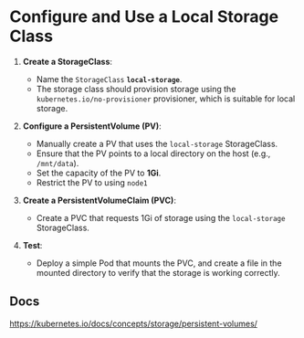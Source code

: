 # Configure and Use a Local Storage Class

1. **Create a StorageClass**:
    - Name the `StorageClass` **`local-storage`**.
    - The storage class should provision storage using the `kubernetes.io/no-provisioner` provisioner, which is suitable for local storage.

2. **Configure a PersistentVolume (PV)**:
    - Manually create a PV that uses the `local-storage` StorageClass.
    - Ensure that the PV points to a local directory on the host (e.g., `/mnt/data`).
    - Set the capacity of the PV to **1Gi**.
    - Restrict the PV to using `node1`

3. **Create a PersistentVolumeClaim (PVC)**:
    - Create a PVC that requests 1Gi of storage using the `local-storage` StorageClass.

4. **Test**:
    - Deploy a simple Pod that mounts the PVC, and create a file in the mounted directory to verify that the storage is working correctly.

## Docs

https://kubernetes.io/docs/concepts/storage/persistent-volumes/

